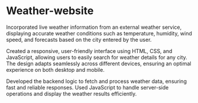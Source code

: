 # Weather-website
Incorporated live weather information from an external weather service, displaying accurate weather conditions such as temperature, humidity, wind speed, and forecasts based on the city entered by the user.

Created a responsive, user-friendly interface using HTML, CSS, and JavaScript, allowing users to easily search for weather details for any city. The design adapts seamlessly across different devices, ensuring an optimal experience on both desktop and mobile.

Developed the backend logic to fetch and process weather data, ensuring fast and reliable responses. Used JavaScript to handle server-side operations and display the weather results efficiently.
